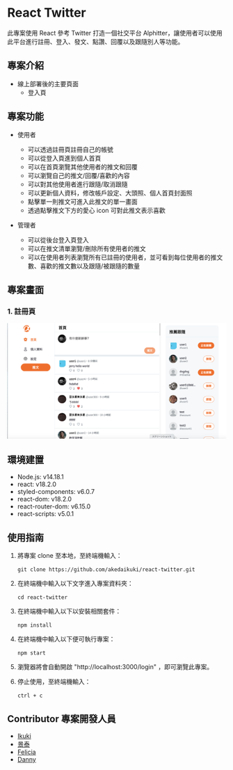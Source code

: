 # React Twitter

此專案使用 React 參考 Twitter 打造一個社交平台 Alphitter，讓使用者可以使用此平台進行註冊、登入、發文、點讚、回覆以及跟隨別人等功能。

## 專案介紹

- 線上部署後的主要頁面
  - 登入頁

## 專案功能

- 使用者

  - 可以透過註冊頁註冊自己的帳號
  - 可以從登入頁進到個人首頁
  - 可以在首頁瀏覽其他使用者的推文和回覆
  - 可以瀏覽自己的推文/回覆/喜歡的內容
  - 可以對其他使用者進行跟隨/取消跟隨
  - 可以更新個人資料，修改帳戶設定、大頭照、個人首頁封面照
  - 點擊單一則推文可進入此推文的單一畫面
  - 透過點擊推文下方的愛心 icon 可對此推文表示喜歡

- 管理者
  - 可以從後台登入頁登入
  - 可以在推文清單瀏覽/刪除所有使用者的推文
  - 可以在使用者列表瀏覽所有已註冊的使用者，並可看到每位使用者的推文數、喜歡的推文數以及跟隨/被跟隨的數量

## 專案畫面

### 1. 註冊頁

![圖片](https://github.com/akedaikuki/react-twitter/blob/main/src/assets/images/ACTwitter.png)

## 環境建置

- Node.js: v14.18.1
- react: v18.2.0
- styled-components: v6.0.7
- react-dom: v18.2.0
- react-router-dom: v6.15.0
- react-scripts: v5.0.1

## 使用指南

1. 將專案 clone 至本地，至終端機輸入：

   ```
   git clone https://github.com/akedaikuki/react-twitter.git
   ```

2. 在終端機中輸入以下文字進入專案資料夾：

   ```
   cd react-twitter
   ```

3. 在終端機中輸入以下以安裝相關套件：

   ```
   npm install
   ```

4. 在終端機中輸入以下便可執行專案：

   ```
   npm start
   ```

5. 瀏覽器將會自動開啟 "http://localhost:3000/login" ，即可瀏覽此專案。

6. 停止使用，至終端機輸入：
   ```
   ctrl + c
   ```

## Contributor 專案開發人員

- [Ikuki](https://github.com/akedaikuki)
- [景泰](https://github.com/aria198a)
- [Felicia](https://github.com/muco0521)
- [Danny](https://github.com/DannyHucc)
